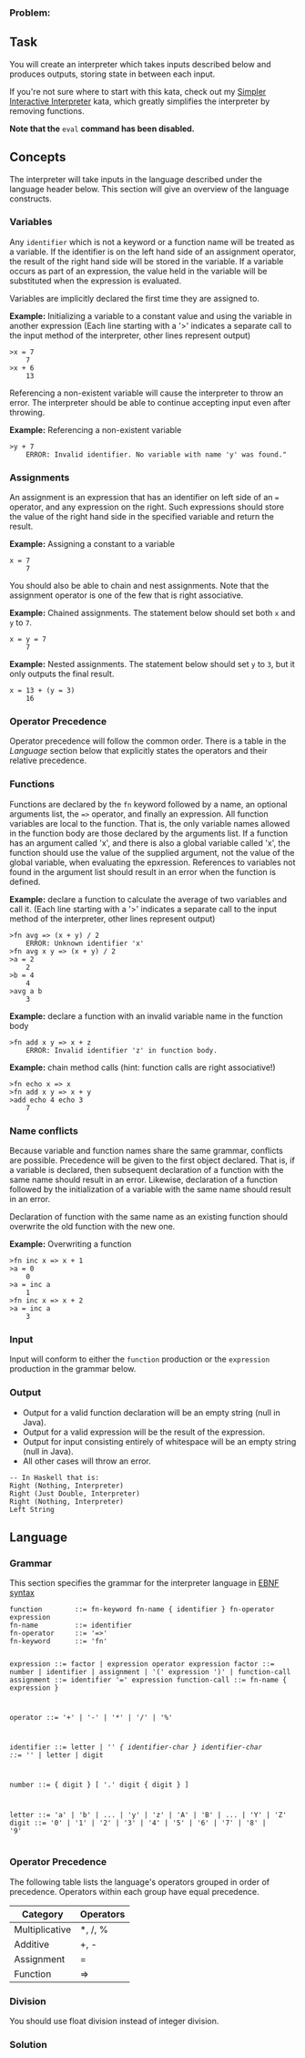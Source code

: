 ### Problem:
<h2 id="task">Task</h2>
<p>You will create an interpreter which takes inputs described below and produces outputs, storing state in between each input.</p>
<p>If you&apos;re not sure where to start with this kata, check out my <a href="http://www.codewars.com/dojo/katas/53005a7b26d12be55c000243" target="_blank">Simpler Interactive Interpreter</a> kata, which greatly simplifies the interpreter by removing functions.</p>
<p><strong>Note that the</strong> <code>eval</code> <strong>command has been disabled.</strong></p>
<h2 id="concepts">Concepts</h2>
<p>The interpreter will take inputs in the language described under the language header below. This section will give an overview of the language constructs.</p>
<h3 id="variables">Variables</h3>
<p>Any <code>identifier</code> which is not a keyword or a function name will be treated as a variable. If the identifier is on the left hand side of an assignment operator, the result of the right hand side will be stored in the variable. If a variable occurs as part of an expression, the value held in the variable will be substituted when the expression is evaluated.</p>
<p>Variables are implicitly declared the first time they are assigned to.</p>
<p><strong>Example:</strong> Initializing a variable to a constant value and using the variable in another expression (Each line starting with a &apos;&gt;&apos; indicates a separate call to the input method of the interpreter, other lines represent output)</p>
<pre><code>&gt;x = 7
    7
&gt;x + 6
    13    </code></pre><p>Referencing a non-existent variable will cause the interpreter to throw an error. The interpreter should be able to continue accepting input even after throwing.</p>
<p><strong>Example:</strong> Referencing a non-existent variable</p>
<pre><code>&gt;y + 7
    ERROR: Invalid identifier. No variable with name &apos;y&apos; was found.&quot;</code></pre><h3 id="assignments">Assignments</h3>
<p>An assignment is an expression that has an identifier on left side of an <code>=</code> operator, and any expression on the right. Such expressions should store the value of the right hand side in the specified variable and return the result.</p>
<p><strong>Example:</strong> Assigning a constant to a variable</p>
<pre><code>x = 7
    7</code></pre><p>You should also be able to chain and nest assignments. Note that the assignment operator is one of the few that is right associative.</p>
<p><strong>Example:</strong> Chained assignments. The statement below should set both <code>x</code> and <code>y</code> to <code>7</code>.</p>
<pre><code>x = y = 7
    7</code></pre><p><strong>Example:</strong> Nested assignments. The statement below should set <code>y</code> to <code>3</code>, but it only outputs the final result.</p>
<pre><code>x = 13 + (y = 3)
    16</code></pre><h3 id="operator-precedence">Operator Precedence</h3>
<p>Operator precedence will follow the common order. There is a table in the <em>Language</em> section below that explicitly states the operators and their relative precedence.</p>
<h3 id="functions">Functions</h3>
<p>Functions are declared by the <code>fn</code> keyword followed by a name, an optional arguments list, the <code>=&gt;</code> operator, and finally an expression. All function variables are local to the function. That is, the only variable names allowed in the function body are those declared by the arguments list. If a function has an argument called &apos;x&apos;, and there is also a global variable called &apos;x&apos;, the function should use the value of the supplied argument, not the value of the global variable, when evaluating the epxression. References to variables not found in the argument list should result in an error when the function is defined.</p>
<p><strong>Example:</strong> declare a function to calculate the average of two variables and call it. (Each line starting with a &apos;&gt;&apos; indicates a separate call to the input method of the interpreter, other lines represent output)</p>
<pre><code>&gt;fn avg =&gt; (x + y) / 2
    ERROR: Unknown identifier &apos;x&apos;
&gt;fn avg x y =&gt; (x + y) / 2
&gt;a = 2
    2
&gt;b = 4
    4
&gt;avg a b
    3 </code></pre><p><strong>Example:</strong> declare a function with an invalid variable name in the function body</p>
<pre><code>&gt;fn add x y =&gt; x + z
    ERROR: Invalid identifier &apos;z&apos; in function body.</code></pre><p><strong>Example:</strong> chain method calls (hint: function calls are right associative!)</p>
<pre><code>&gt;fn echo x =&gt; x
&gt;fn add x y =&gt; x + y
&gt;add echo 4 echo 3
    7</code></pre><h3 id="name-conflicts">Name conflicts</h3>
<p>Because variable and function names share the same grammar, conflicts are possible. Precedence will be given to the first object declared. That is, if a variable is declared, then subsequent declaration of a function with the same name should result in an error. Likewise, declaration of a function followed by the initialization of a variable with the same name should result in an error.</p>
<p>Declaration of function with the same name as an existing function should overwrite the old function with the new one.</p>
<p><strong>Example:</strong> Overwriting a function</p>
<pre><code>&gt;fn inc x =&gt; x + 1
&gt;a = 0
    0
&gt;a = inc a
    1
&gt;fn inc x =&gt; x + 2
&gt;a = inc a
    3</code></pre><h3 id="input">Input</h3>
<p>Input will conform to either the <code>function</code> production or the <code>expression</code> production in the grammar below.</p>
<h3 id="output">Output</h3>
<ul>
<li>Output for a valid function declaration will be an empty string (null in Java).</li>
<li>Output for a valid expression will be the result of the expression.</li>
<li>Output for input consisting entirely of whitespace will be an empty string (null in Java).</li>
<li>All other cases will throw an error.</li>
</ul>
<pre><code class="language-haskell"><span class="hljs-comment">-- In Haskell that is:</span>
<span class="hljs-type">Right</span> (<span class="hljs-type">Nothing</span>, <span class="hljs-type">Interpreter</span>)
<span class="hljs-type">Right</span> (<span class="hljs-type">Just</span> <span class="hljs-type">Double</span>, <span class="hljs-type">Interpreter</span>) 
<span class="hljs-type">Right</span> (<span class="hljs-type">Nothing</span>, <span class="hljs-type">Interpreter</span>)
<span class="hljs-type">Left</span> <span class="hljs-type">String</span></code></pre>
<pre style="display: none;"><code class="language-rust"><span class="hljs-comment">// In Rust that is:</span>
<span class="hljs-literal">Ok</span>(<span class="hljs-literal">None</span>)
<span class="hljs-literal">Ok</span>(<span class="hljs-literal">Some</span>(<span class="hljs-built_in">f32</span>))
<span class="hljs-literal">Ok</span>(<span class="hljs-literal">None</span>)
<span class="hljs-literal">Err</span>(<span class="hljs-built_in">String</span>)</code></pre>
<h2 id="language">Language</h2>
<h3 id="grammar">Grammar</h3>
<p>This section specifies the grammar for the interpreter language in <a href="http://en.wikipedia.org/wiki/Extended_Backus%E2%80%93Naur_Form" target="_blank">EBNF syntax</a></p>
<pre><code>function        ::= fn-keyword fn-name { identifier } fn-operator expression
fn-name         ::= identifier
fn-operator     ::= &apos;=&gt;&apos;
fn-keyword      ::= &apos;fn&apos;

expression      ::= factor | expression operator expression
factor          ::= number | identifier | assignment | &apos;(&apos; expression &apos;)&apos; | function-call
assignment      ::= identifier &apos;=&apos; expression
function-call   ::= fn-name { expression }

operator        ::= &apos;+&apos; | &apos;-&apos; | &apos;*&apos; | &apos;/&apos; | &apos;%&apos;

identifier      ::= letter | &apos;_&apos; { identifier-char }
identifier-char ::= &apos;_&apos; | letter | digit

number          ::= { digit } [ &apos;.&apos; digit { digit } ]

letter          ::= &apos;a&apos; | &apos;b&apos; | ... | &apos;y&apos; | &apos;z&apos; | &apos;A&apos; | &apos;B&apos; | ... | &apos;Y&apos; | &apos;Z&apos;
digit           ::= &apos;0&apos; | &apos;1&apos; | &apos;2&apos; | &apos;3&apos; | &apos;4&apos; | &apos;5&apos; | &apos;6&apos; | &apos;7&apos; | &apos;8&apos; | &apos;9&apos;</code></pre><h3 id="operator-precedence-1">Operator Precedence</h3>
<p>The following table lists the language&apos;s operators grouped in order of precedence. Operators within each group have equal precedence.</p>
<table>
<thead>
<tr>
<th>Category</th>
<th>Operators</th>
</tr>
</thead>
<tbody><tr>
<td>Multiplicative</td>
<td>*, /, %</td>
</tr>
<tr>
<td>Additive</td>
<td>+, -</td>
</tr>
<tr>
<td>Assignment</td>
<td>=</td>
</tr>
<tr>
<td>Function</td>
<td>=&gt;</td>
</tr>
</tbody></table>
<h3 id="division">Division</h3>
<p>You should use float division instead of integer division.</p>

### Solution